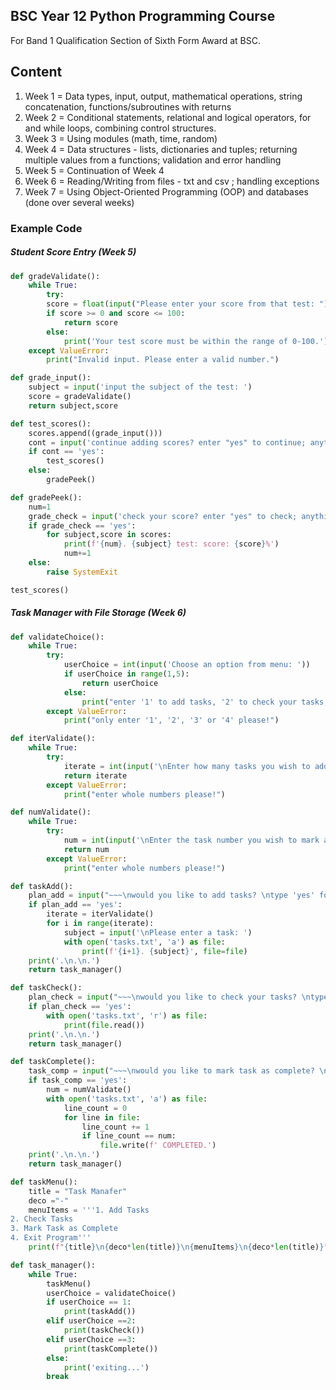 ## BSC Year 12 Python Programming Course
For Band 1 Qualification Section of Sixth Form Award at BSC.

## Content
1. Week 1 = Data types, input, output, mathematical operations, string concatenation, functions/subroutines with returns
2. Week 2 = Conditional statements, relational and logical operators, for and while loops, combining control structures.
3. Week 3 = Using modules (math, time, random)
4. Week 4 = Data structures - lists, dictionaries and tuples; returning multiple values from a functions; validation and error handling
5. Week 5 = Continuation of Week 4 
6. Week 6 = Reading/Writing from files - txt and csv ; handling exceptions
7. Week 7 = Using Object-Oriented Programming (OOP) and databases (done over several weeks)

### Example Code
##### Student Score Entry (Week 5)
```py
def gradeValidate():
    while True:
        try:
        score = float(input("Please enter your score from that test: "))
        if score >= 0 and score <= 100:
            return score
        else:
            print('Your test score must be within the range of 0-100.')
    except ValueError:
        print("Invalid input. Please enter a valid number.")

def grade_input():
    subject = input('input the subject of the test: ')
    score = gradeValidate()
    return subject,score

def test_scores():
    scores.append((grade_input()))
    cont = input('continue adding scores? enter "yes" to continue; anything else to exit: ')
    if cont == 'yes':
        test_scores()
    else:
        gradePeek()

def gradePeek():
    num=1
    grade_check = input('check your score? enter "yes" to check; anything else to exit: ')
    if grade_check == 'yes':
        for subject,score in scores:
            print(f'{num}. {subject} test: score: {score}%')
            num+=1
    else:
        raise SystemExit

test_scores()
```
##### Task Manager with File Storage (Week 6)
```py
def validateChoice():
    while True:
        try:
            userChoice = int(input('Choose an option from menu: '))
            if userChoice in range(1,5):
                return userChoice
            else:
                print("enter '1' to add tasks, '2' to check your tasks, '3' to check off tasks or '4' if you wish to quit.")
        except ValueError:
            print("only enter '1', '2', '3' or '4' please!")

def iterValidate():
    while True:
        try:
            iterate = int(input('\nEnter how many tasks you wish to add: '))
            return iterate
        except ValueError:
            print("enter whole numbers please!")   

def numValidate():
    while True:
        try:
            num = int(input('\nEnter the task number you wish to mark as complete: '))
            return num
        except ValueError:
            print("enter whole numbers please!")   

def taskAdd():
    plan_add = input("~~~\nwould you like to add tasks? \ntype 'yes' for yes, anything else for no: ")
    if plan_add == 'yes':
        iterate = iterValidate()
        for i in range(iterate):
            subject = input('\nPlease enter a task: ')
            with open('tasks.txt', 'a') as file:
                print(f'{i+1}. {subject}', file=file)
    print('.\n.\n.')
    return task_manager()

def taskCheck():
    plan_check = input("~~~\nwould you like to check your tasks? \ntype 'yes' for yes, anything else for no: ")
    if plan_check == 'yes':
        with open('tasks.txt', 'r') as file:
            print(file.read())
    print('.\n.\n.')
    return task_manager()

def taskComplete():
    task_comp = input("~~~\nwould you like to mark task as complete? \ntype 'yes' for yes, anything else for no: ")
    if task_comp == 'yes':
        num = numValidate()
        with open('tasks.txt', 'a') as file:
            line_count = 0
            for line in file:
                line_count += 1
                if line_count == num:
                    file.write(f' COMPLETED.')
    print('.\n.\n.')
    return task_manager()

def taskMenu():
    title = "Task Manafer"
    deco ="-"
    menuItems = '''1. Add Tasks
2. Check Tasks
3. Mark Task as Complete
4. Exit Program'''
    print(f"{title}\n{deco*len(title)}\n{menuItems}\n{deco*len(title)}")

def task_manager():
    while True:
        taskMenu()
        userChoice = validateChoice()
        if userChoice == 1:
            print(taskAdd())
        elif userChoice ==2:
            print(taskCheck())
        elif userChoice ==3:
            print(taskComplete())
        else:
            print('exiting...')
        break
```

